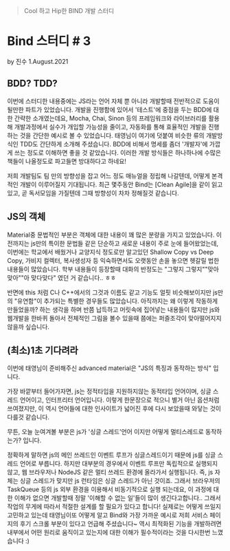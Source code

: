 > Cool 하고 Hip한 BIND 개발 스터디
# Bind 스터디 # 3
by 진수
 1.August.2021



## BDD? TDD?

이번에 스터디한 내용중에는 JS라는 언어 자체 뿐 아니라 개발할때 전반적으로 도움이 될만한 파트가 있었습니다.
개발을 진행함에 있어서 '테스트'에 중점을 두는 BDD에 대한 간략한 소개였는데요,
 Mocha, Chai, Sinon 등의 프레임워크와 라이브러리를 활용해 개발과정에서 실수가 개입할 가능성을 줄이고, 자동화를 통해 효율적인 개발을 진행하는 것을 간단한 예시로 볼 수 있었습니다.
태영님이 여기에 덧붙여 비슷한 류의 개발방식인 TDD도 간단하게 소개해 주셨습니다. BDD에 비해서 명세를 좀더 '개발자'에 가깝게 쓰는 정도로 이해하면 좋을 것 같았습니다. 이러한 개발 방식들은 하나하나에 수많은 책들이 나올정도로 파고들면 방대하다고 하네요!

저희 개발팀도 팀 만의 방향성을 잡고 어느 정도 매뉴얼을 정립해 나갈텐데, 어떻게 본격적인 개발이 이루어질지 기대됩니다. 최근 몇주동안 Bind는 [Clean Agile]을 같이 읽고 있고, 곧 독서모임을 가질텐데 그때 방향성이 차차 정해질것 같습니다.



## JS의 객체

Material중 문법적인 부분은 객체에 대한 내용이 꽤 많은 분량을 가지고 있었습니다.
이전까지는 js만의 특이한 문법들 같은 단순하고 새로운 내용이 주로 눈에 들어왔었는데, 이번에는 학교에서 배웠거나 교양지식 정도로만 알고있던 Shallow Copy vs Deep Copy, 가비지 컬렉터, 복사생성자 등 익숙하면서도 오랫동안 손을 놓으면 헷갈릴 법한 내용들이 많았습니다. 학부 내용들이 등장할때 대화의 반정도는 "그렇지 그렇지""맞아맞아""아 맞다맞다" 였던 거 같습니다.. ㅎㅎ

반면에 this 처럼 C나 C++에서의 그것과 이름도 같고 기능도 얼핏 비슷해보이지만 js만의 "유연함"이 추가되는 특별한 경우들도 많았습니다. 아직까지는 왜 이렇게 작동하게 만들었을까? 하는 생각을 하며 반쯤 납득하고 머릿속에 집어넣는 내용들이 많지만 js와 웹개발을 한바퀴 돌아서 전체적인 그림을 볼수 있을때 쯤에는 퍼즐조각이 맞아떨어지지 않을까 싶습니다.



## (최소)1초 기다려라

이번에 태영님이 준비해주신 advanced material은 "JS의 특징과 동작하는 방식" 입니다.

가장 바깥부터 들어가자면, js는 정적타입을 지원하지않는 동적타입 언어이며, 싱글 스레드 언어이고, 인터프리터 언어입니다. 이렇게 한문장으로 적으니 별거 아닌 옵션처럼 쓰여졌지만, 이 역시 언어들에 대한 인사이트가 넓어진 후에 다시 보았을때 와닿는 것이 다를것 같습니다.

무튼, 오늘 눈여겨볼 부분은 js가 '싱글 스레드'언어 이지만 어떻게 멀티스레드로 동작하는가? 입니다.

정확하게 말하면 js의 메인 쓰레드인 이벤트 루프가 싱글스레드이기 때문에 js를 싱글 스레드 언어로 부릅니다. 하지만 대부분의 경우에서 이벤트 루프만 독립적으로 실행되지 않고, 웹 브라우저나 NodeJS 같은 멀티 쓰레드 환경에 올라가서 실행됩니다. 즉, js 자체는 싱글 스레드가 맞지만 js 런타임은 싱글 스레드가 아닌 것이죠. 그래서 브라우저의 TaskQueue 등의 js 외부 환경을 이용해서 비동기적으로 실행 되는데요, 이 과정에 대한 이해가 없으면 개발할때 정말 '이해할 수 없는 일'들이 많이 생긴다고합니다.. 그래서 작업의 무게에 따라서 적절한 설계를 할 필요가 있다고 합니다! 실제로는 어떻게 쓰일지 고민하고 있는데 태영님이또 어떻게 알고 Bind와 가장 가까운 예시로 저희 서비스 페이지의 후기 스크롤 부분이 있다고 언급해 주셨습니다~ 역시 최적화된 기능을 개발하려면 내부에서 어떤 원리로 움직이고 있는지에 대한 이해가 필수적이라는 것을 다시한번 느꼈습니다 :)